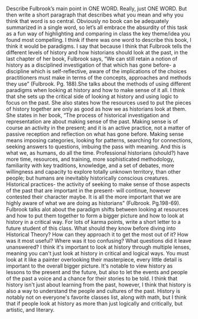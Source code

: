Describe Fulbrook’s main point in ONE WORD. Really, just ONE WORD. But then write a short paragraph that describes what you mean and why you think that word is so central. Obviously no book can be adequately summarized in a single word, so let’s all embrace the absurdity of this task as a fun way of highlighting and comparing in class the key theme/idea you found most compelling.
I think if there was one word to describe this book, I think it would be paradigms. I say that because I think that Fulbrook tells the different levels of history and how historians should look at the past, in the last chapter of her book, Fulbrook says, “We can still retain a notion of history as a disciplined investigation of that which has gone before- a discipline which is self-reflective, aware of the implications of the choices practitioners must make in terms of the concepts, approaches and methods they use” (Fulbrook. Pg. 188).She talks about the methods of using different paradigms when looking at history and how to make sense of it all. I think that she sets up the critical side of looking at history and using logic to focus on the past. She also states how the resources used to put the pieces of history together are only as good as how we as historians look at them. She states in her book, “The process of historical investigation and representation are about making sense of the past. Making sense is of course an activity in the present; and it is an active practice, not a matter of  passive reception and reflection on what has gone before. Making sense means imposing categories, looking for patterns, searching for connections, seeking answers to questions, imbuing the pass with meaning. And this is what we, as humans, do all the time. Professional historians (should?) have more time, resources, and training, more sophisticated methodology, familiarity with key traditions, knowledge, and a set of debates, more willingness and capacity to explore totally unknown territory, than other people; but humans are inevitably historically conscious creatures. Historical practices- the activity of seeking to make sense of those aspects of the past that are important in the present- will continue, however contested their character maybe. It is all the more important that we are highly aware of what we are doing as historians” (Fulbrook.  Pg.198-69). Fulbrook talks alot about the paradigm shifts between looking at resources and how to put them together to form a bigger picture and how to look at history in a critical way. 
For lots of karma points, write a short letter to a future student of this class. What should they know before diving into Historical Theory? How can they approach it to get the most out of it? How was it most useful? Where was it too confusing? What questions did it leave unanswered?
I think it's important to look at history through multiple lenses, meaning you can't just look at history in critical and logical ways. You must look at it like a painter overlooking their masterpiece, every little detail is important to the overall bigger picture. It's notable to view history as lessons to the present and the future, but also to let the events and people of the past a voice and a chance for their stories to be told. I think that history isn't just about learning from the past, however, I think that history is also a way to understand the people and cultures of the past. History is notably not on everyone's favorite classes list, along with math, but I think that if people look at history as more than just logically and critically, but artistic, and literary. 
